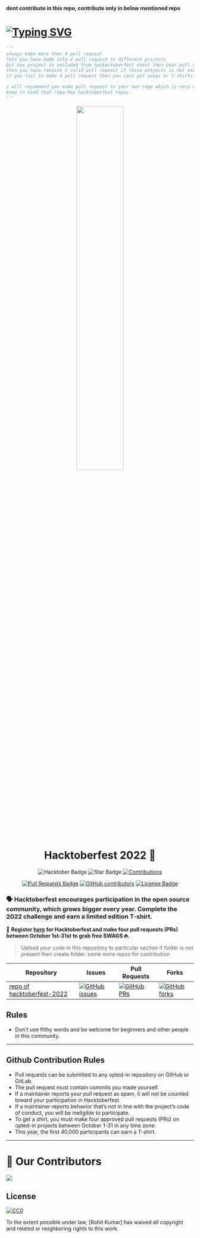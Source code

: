 <div align="centre">
    <b>dont contribute in this repo, contribute only in below mentioned repo</b>
</div>

# [![Typing SVG](https://readme-typing-svg.demolab.com?font=Fira+Code&pause=1000&width=435&lines=Special+Note+For+Everyone)](https://git.io/typing-svg)
```py
'''
always make more then 4 pull request
lets you have made only 4 pull request to different projects
but one project is excluded from hackoctoberfest event then your pull request will not be count and 
then you have remains 3 valid pull request if these projects is not excluded.
if you fail to make 4 pull request then you cant get swags or t-shirts.

i will recommend you make pull request to your own repo which is very very saffest side for you..
keep in mind that repo has hacktoberfest topic..
'''
```




<p align="center">
    <a href="https://hacktoberfest.digitalocean.com/">
        <img src="https://user-images.githubusercontent.com/60167999/192787587-62a13aa7-1317-4bd5-a4b7-13f8bf336c6a.jpg" width="50%">
    </a>
</p>

<h1 align="center"> Hacktoberfest 2022 🎉</h1>

<div align="center">
  
<img src="https://img.shields.io/badge/hacktoberfest-2022-blueviolet" alt="Hacktober Badge"/>
 <img src="https://img.shields.io/static/v1?label=%F0%9F%8C%9F&message=If%20Useful&style=style=flat&color=BC4E99" alt="Star Badge"/>
 <a href="https://github.com/rohitadarsh16/" ><img src="https://img.shields.io/badge/Contributions-welcome-violet.svg?style=flat&logo=git" alt="Contributions" /></a>

<a href="https://github.com/rohitadarsh16/Hacktoberfest-2022/pulls"><img src="https://img.shields.io/github/issues-pr/rohitadarsh16/Hacktoberfest-2022" alt="Pull Requests Badge"/></a>
<a href="https://github.com/rohitadarsh16/Hacktoberfest-2022/graphs/contributors"><img alt="GitHub contributors" src="https://img.shields.io/github/contributors/rohitadarsh16/Hacktoberfest-2022?color=2b9348"></a>
<a href="https://github.com/rohitadarsh16/Hacktoberfest-2022/blob/main/LICENSE"><img src="https://img.shields.io/github/license/rohitadarsh16/Hacktoberfest-2022" alt="License Badge"/></a>

</div>

### 🗣 Hacktoberfest encourages participation in the open source community, which grows bigger every year. Complete the 2022 challenge and earn a limited edition T-shirt.

📢 **Register [here](https://hacktoberfest.digitalocean.com) for Hacktoberfest and make four pull requests (PRs) between October 1st-31st to grab free SWAGS 🔥.**


> Upload your code in this repository to particular section if folder is not present then create folder.
> some more repos for contribution

| Repository                                                  | Issues                                                                                                                                                           | Pull Requests                                                                                                                                                     | Forks                                                                                                                                                             |
| ----------------------------------------------------------- | ---------------------------------------------------------------------------------------------------------------------------------------------------------------- | ----------------------------------------------------------------------------------------------------------------------------------------------------------------- | ----------------------------------------------------------------------------------------------------------------------------------------------------------------- |
| [repo of hacktoberfest-2022](https://github.com/rohitadarsh16/Hacktoberfest-2022)         | [![GitHub issues](https://img.shields.io/github/issues/rohitadarsh16/Hacktoberfest-2022?color=pink&logo=github)](https://github.com/rohitadarsh16/Hacktoberfest-2022/issues)         | [![GitHub PRs](https://img.shields.io/github/issues-pr/rohitadarsh16/Hacktoberfest-2022?style=social&logo=github)](https://github.com/rohitadarsh16/Hacktoberfest-2022/pulls)         | [![GitHub forks](https://img.shields.io/github/forks/rohitadarsh16/Hacktoberfest-2022?logo=git)](https://github.com/rohitadarsh16/Hacktoberfest-2022/network)                         |

## Rules

- Don't use filthy words and be welcome for beginners and other people in this community.

---

## Github Contribution Rules
- Pull requests can be submitted to any opted-in repository on GitHub or GitLab.
- The pull request must contain commits you made yourself.
- If a maintainer reports your pull request as spam, it will not be counted toward your participation in Hacktoberfest.
- If a maintainer reports behavior that’s not in line with the project’s code of conduct, you will be ineligible to participate.
- To get a shirt, you must make four approved pull requests (PRs) on opted-in projects between October 1-31 in any time zone.
- This year, the first 40,000 participants can earn a T-shirt.
---

# :handshake: Our Contributors

<a href="https://github.com/rohitadarsh16/Hacktoberfest-2022/graphs/contributors">
  <img src="https://contrib.rocks/image?repo=rohitadarsh16/Hacktoberfest-2022" />
</a>

## License

[![CC0](https://licensebuttons.net/p/zero/1.0/88x31.png)](https://creativecommons.org/publicdomain/zero/1.0/)

To the extent possible under law, [Rohit Kumar] has waived all copyright and related or neighboring rights to this work.

